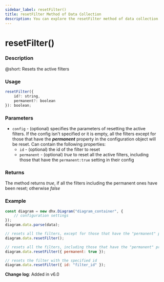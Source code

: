 ```yaml
---
sidebar_label: resetFilter()
title: resetFilter Method of Data Collection
description: You can explore the resetFilter method of data collection in the documentation of the DHTMLX JavaScript Diagram library. Browse developer guides and API reference, try out code examples and live demos, and download a free 30-day evaluation version of DHTMLX Diagram.
---
```


# resetFilter()

### Description

@short: Resets the active filters

### Usage

~~~jsx
resetFilter({
    id?: string,
    permanent?: boolean
}): boolean;
~~~

### Parameters

- `config` - (optional) specifies the parameters of resetting the active filters. If the config isn't specified or it is empty, all the filters except for those that have the ***permanent*** property in the configuration object will be reset. Can contain the following properties:
    - `id` - (optional) the id of the filter to reset
    - `permanent` - (optional) *true* to reset all the active filters, including those that have the `permanent:true` setting in their config

### Returns

The method returns *true*, if all the filters including the permanent ones have been reset; otherwise *false*

### Example

~~~jsx {6-7,9-10,12-13}
const diagram = new dhx.Diagram("diagram_container", {
    // configuration settings
});
diagram.data.parse(data);

// resets all the filters, except for those that have the "permanent" property in the config
diagram.data.resetFilter();

// resets all the filters, including those that have the "permanent" property in the config
diagram.data.resetFilter({ permanent: true });

// resets the filter with the specified id
diagram.data.resetFilter({ id: "filter_id" });
~~~

**Change log**: Added in v6.0
